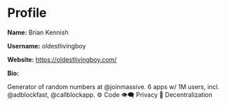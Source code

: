 # Profile

**Name:** Brian Kennish

**Username:** oldestlivingboy

**Website:** https://oldestlivingboy.com/

**Bio:**

Generator of random numbers at @joinmassive. 6 apps w/ 1M users, incl.
@adblockfast, @callblockapp. ⚙️ Code 👁‍🗨 Privacy 🏴 Decentralization
